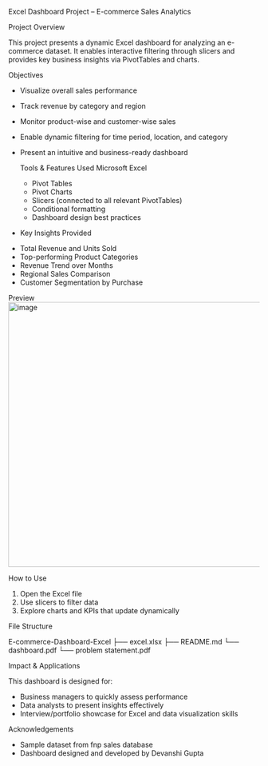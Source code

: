  Excel Dashboard Project – E-commerce Sales Analytics

Project Overview

This project presents a dynamic Excel dashboard for analyzing an e-commerce dataset. It enables interactive filtering through slicers and provides key business insights via PivotTables and charts.

Objectives
* Visualize overall sales performance
* Track revenue by category and region
* Monitor product-wise and customer-wise sales
* Enable dynamic filtering for time period, location, and category
* Present an intuitive and business-ready dashboard

  Tools & Features Used
Microsoft Excel
  * Pivot Tables
  * Pivot Charts
  * Slicers (connected to all relevant PivotTables)
  * Conditional formatting
  * Dashboard design best practices

- Key Insights Provided

* Total Revenue and Units Sold
* Top-performing Product Categories
* Revenue Trend over Months
* Regional Sales Comparison
* Customer Segmentation by Purchase

 Preview
<img width="1274" height="530" alt="image" src="https://github.com/user-attachments/assets/e247af29-0546-4e96-be42-861204151e2c" />

 How to Use

1. Open the Excel file
2. Use slicers to filter data
3. Explore charts and KPIs that update dynamically

 File Structure

 E-commerce-Dashboard-Excel
├── excel.xlsx
├── README.md
└── dashboard.pdf
└── problem statement.pdf

 Impact & Applications

This dashboard is designed for:
* Business managers to quickly assess performance
* Data analysts to present insights effectively
* Interview/portfolio showcase for Excel and data visualization skills

 Acknowledgements
* Sample dataset from  fnp sales database
* Dashboard designed and developed by Devanshi Gupta
